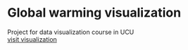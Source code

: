 # Global warming visualization
Project for data visualization course in UCU  
[visit visualization](https://alexanderonbysh.github.io/global-warming-visualization.github.io/)
